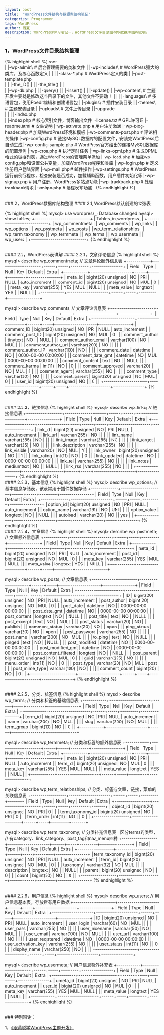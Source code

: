 ```yaml
---
layout: post
title:  "WordPress文件结构与数据库结构笔记"
categories: Programmer
tags: WordPress
author: 西夏
description: WordPress学习笔记一，WordPress文件目录结构与数据库结构说明。
---
```

### 1，WordPress文件目录结构整理
{% highlight shell %}
   root\
    |
    |-wp-admin\             # 后台管理需要的类和文件
    |
    |-wp-includes\          # WordPress强大的类库，及核心函数定义
    |  |
    |  |-class-*.php        # WordPress定义的类
    |  |-post-template.php  
    |  |  |-the_ID()
    |  |  |-the_title()
    |  |           
    |  |-wp-db.php
    |  |  |-query()
    |  |  |-insert()
    |  |  |-update()
    |
    |-wp-content\            # 主题开发主要就是修改这个目录下的文件，其他文件不要动！
    |  |
    |  |-languages\          # 多语言包，使用Poedit编辑和创建语言包
    |  |-plugins\            # 插件安装目录
    |  |-themes\             # 主题安装目录
    |  |-uploads\            # 文件上传目录
    |  |-upgrade\
    |  |
    |  |-index.php       
    |
    |-index.php              # 核心索引文件，博客输出文件
    |-license.txt            # GPL许可证
    |-readme.html            # 安装说明
    |-wp-activate.php        # 用户注册激活
    |-wp-blog-header.php     # 加载WordPress环境和模板
    |-wp-comments-post.php   # 评论相关操作
    |-wp-config.php          # 链接MySQL数据库的配置文件，安装完WordPress后自动生成
    |-wp-config-sample.php   # WordPress官方给出的连接MySQL数据库的配置示例
    |-wp-cron.php            # 执行定时任务
    |-wp-links-opml.php      # 生成OPML格式的链接列表，通过WordPress的管理菜单添加
    |-wp-load.php            # 加载wp-config.php和设置公共变量，加载WordPress程序和类库
    |-wp-login.php           # 定义注册用户登陆界面
    |-wp-mail.php            # 邮件操作
    |-wp-settings.php        # WordPress运行前例行程序，检查安装是否成功，加载辅助函数，用户插件初始化等
    |-wp-signup.php          # 用户注册，WordPress多站点功能
    |-wp-trackback.php       # 处理trackback请求
    |-xmlrpc.php             # 远程发布功能
    |
{% endhighlight %}


<br/>
### 2，WordPress数据库结构整理
#### 2.1, WordPress默认创建的12张表

{% highlight shell %}
mysql> use wordpress_;
Database changed
mysql> show tables;
+----------------------------+
| Tables_in_wordpress_       |
+----------------------------+
| wp_commentmeta             |
| wp_comments                |
| wp_links                   |
| wp_options                 |
| wp_postmeta                |
| wp_posts                   |
| wp_term_relationships      |
| wp_term_taxonomy           |
| wp_termmeta                |
| wp_terms                   |
| wp_usermeta                |
| wp_users                   |
+----------------------------+
{% endhighlight %}

<br/>
#### 2.2，WordPress表详解
#### 2.2.1，文章评论信息
{% highlight shell %}
mysql> describe wp_commentmeta;         // 文章评论额外信息表
+------------+---------------------+------+-----+---------+----------------+
| Field      | Type                | Null | Key | Default | Extra          |
+------------+---------------------+------+-----+---------+----------------+
| meta_id    | bigint(20) unsigned | NO   | PRI | NULL    | auto_increment |
| comment_id | bigint(20) unsigned | NO   | MUL | 0       |                |
| meta_key   | varchar(255)        | YES  | MUL | NULL    |                |
| meta_value | longtext            | YES  |     | NULL    |                |
+------------+---------------------+------+-----+---------+----------------+

mysql> describe wp_comments;            // 文章评论信息表
+----------------------+---------------------+------+-----+---------------------+----------------+
| Field                | Type                | Null | Key | Default             | Extra          |
+----------------------+---------------------+------+-----+---------------------+----------------+
| comment_ID           | bigint(20) unsigned | NO   | PRI | NULL                | auto_increment |
| comment_post_ID      | bigint(20) unsigned | NO   | MUL | 0                   |                |
| comment_author       | tinytext            | NO   |     | NULL                |                |
| comment_author_email | varchar(100)        | NO   | MUL |                     |                |
| comment_author_url   | varchar(200)        | NO   |     |                     |                |
| comment_author_IP    | varchar(100)        | NO   |     |                     |                |
| comment_date         | datetime            | NO   |     | 0000-00-00 00:00:00 |                |
| comment_date_gmt     | datetime            | NO   | MUL | 0000-00-00 00:00:00 |                |
| comment_content      | text                | NO   |     | NULL                |                |
| comment_karma        | int(11)             | NO   |     | 0                   |                |
| comment_approved     | varchar(20)         | NO   | MUL | 1                   |                |
| comment_agent        | varchar(255)        | NO   |     |                     |                |
| comment_type         | varchar(20)         | NO   |     |                     |                |
| comment_parent       | bigint(20) unsigned | NO   | MUL | 0                   |                |
| user_id              | bigint(20) unsigned | NO   |     | 0                   |                |
+----------------------+---------------------+------+-----+---------------------+----------------+
{% endhighlight %}


<br/>
#### 2.2.2，链接信息
{% highlight shell %}
mysql> describe wp_links;             // 链接信息表
+------------------+---------------------+------+-----+---------------------+----------------+
| Field            | Type                | Null | Key | Default             | Extra          |
+------------------+---------------------+------+-----+---------------------+----------------+
| link_id          | bigint(20) unsigned | NO   | PRI | NULL                | auto_increment |
| link_url         | varchar(255)        | NO   |     |                     |                |
| link_name        | varchar(255)        | NO   |     |                     |                |
| link_image       | varchar(255)        | NO   |     |                     |                |
| link_target      | varchar(25)         | NO   |     |                     |                |
| link_description | varchar(255)        | NO   |     |                     |                |
| link_visible     | varchar(20)         | NO   | MUL | Y                   |                |
| link_owner       | bigint(20) unsigned | NO   |     | 1                   |                |
| link_rating      | int(11)             | NO   |     | 0                   |                |
| link_updated     | datetime            | NO   |     | 0000-00-00 00:00:00 |                |
| link_rel         | varchar(255)        | NO   |     |                     |                |
| link_notes       | mediumtext          | NO   |     | NULL                |                |
| link_rss         | varchar(255)        | NO   |     |                     |                |
+------------------+---------------------+------+-----+---------------------+----------------+
{% endhighlight %}


<br/>
#### 2.2.3，基本信息
{% highlight shell %}
mysql> describe wp_options;        // 基本信息存储表，该表常用于插件数据存储
+--------------+---------------------+------+-----+---------+----------------+
| Field        | Type                | Null | Key | Default | Extra          |
+--------------+---------------------+------+-----+---------+----------------+
| option_id    | bigint(20) unsigned | NO   | PRI | NULL    | auto_increment |
| option_name  | varchar(191)        | NO   | UNI |         |                |
| option_value | longtext            | NO   |     | NULL    |                |
| autoload     | varchar(20)         | NO   |     | yes     |                |
+--------------+---------------------+------+-----+---------+----------------+
{% endhighlight %}

<br/>
#### 2.2.4，文章信息
{% highlight shell %}
mysql> describe wp_postmeta;       // 文章额外信息表
+------------+---------------------+------+-----+---------+----------------+
| Field      | Type                | Null | Key | Default | Extra          |
+------------+---------------------+------+-----+---------+----------------+
| meta_id    | bigint(20) unsigned | NO   | PRI | NULL    | auto_increment |
| post_id    | bigint(20) unsigned | NO   | MUL | 0       |                |
| meta_key   | varchar(255)        | YES  | MUL | NULL    |                |
| meta_value | longtext            | YES  |     | NULL    |                |
+------------+---------------------+------+-----+---------+----------------+

mysql> describe wp_posts;           // 文章信息表
+-----------------------+---------------------+------+-----+---------------------+----------------+
| Field                 | Type                | Null | Key | Default             | Extra          |
+-----------------------+---------------------+------+-----+---------------------+----------------+
| ID                    | bigint(20) unsigned | NO   | PRI | NULL                | auto_increment |
| post_author           | bigint(20) unsigned | NO   | MUL | 0                   |                |
| post_date             | datetime            | NO   |     | 0000-00-00 00:00:00 |                |
| post_date_gmt         | datetime            | NO   |     | 0000-00-00 00:00:00 |                |
| post_content          | longtext            | NO   |     | NULL                |                |
| post_title            | text                | NO   |     | NULL                |                |
| post_excerpt          | text                | NO   |     | NULL                |                |
| post_status           | varchar(20)         | NO   |     | publish             |                |
| comment_status        | varchar(20)         | NO   |     | open                |                |
| ping_status           | varchar(20)         | NO   |     | open                |                |
| post_password         | varchar(255)        | NO   |     |                     |                |
| post_name             | varchar(200)        | NO   | MUL |                     |                |
| to_ping               | text                | NO   |     | NULL                |                |
| pinged                | text                | NO   |     | NULL                |                |
| post_modified         | datetime            | NO   |     | 0000-00-00 00:00:00 |                |
| post_modified_gmt     | datetime            | NO   |     | 0000-00-00 00:00:00 |                |
| post_content_filtered | longtext            | NO   |     | NULL                |                |
| post_parent           | bigint(20) unsigned | NO   | MUL | 0                   |                |
| guid                  | varchar(255)        | NO   |     |                     |                |
| menu_order            | int(11)             | NO   |     | 0                   |                |
| post_type             | varchar(20)         | NO   | MUL | post                |                |
| post_mime_type        | varchar(100)        | NO   |     |                     |                |
| comment_count         | bigint(20)          | NO   |     | 0                   |                |
+-----------------------+---------------------+------+-----+---------------------+----------------+
{% endhighlight %}

<br/>
#### 2.2.5，分类、标签信息
{% highlight shell %}
mysql> describe wp_terms;            // 分类和标签的基础信息表
+------------+---------------------+------+-----+---------+----------------+
| Field      | Type                | Null | Key | Default | Extra          |
+------------+---------------------+------+-----+---------+----------------+
| term_id    | bigint(20) unsigned | NO   | PRI | NULL    | auto_increment |
| name       | varchar(200)        | NO   | MUL |         |                |
| slug       | varchar(200)        | NO   | MUL |         |                |
| term_group | bigint(10)          | NO   |     | 0       |                |
+------------+---------------------+------+-----+---------+----------------+

mysql> describe wp_termmeta;         // 分类和标签的额外信息表
+------------+---------------------+------+-----+---------+----------------+
| Field      | Type                | Null | Key | Default | Extra          |
+------------+---------------------+------+-----+---------+----------------+
| meta_id    | bigint(20) unsigned | NO   | PRI | NULL    | auto_increment |
| term_id    | bigint(20) unsigned | NO   | MUL | 0       |                |
| meta_key   | varchar(255)        | YES  | MUL | NULL    |                |
| meta_value | longtext            | YES  |     | NULL    |                |
+------------+---------------------+------+-----+---------+----------------+

mysql> describe wp_term_relationships;  // 分类、标签与文章，链接，菜单的关联信息表
+------------------+---------------------+------+-----+---------+-------+
| Field            | Type                | Null | Key | Default | Extra |
+------------------+---------------------+------+-----+---------+-------+
| object_id        | bigint(20) unsigned | NO   | PRI | 0       |       |
| term_taxonomy_id | bigint(20) unsigned | NO   | PRI | 0       |       |
| term_order       | int(11)             | NO   |     | 0       |       |
+------------------+---------------------+------+-----+---------+-------+

mysql> describe wp_term_taxonomy;     // 分类补充信息表，区分terms的类型，
                                      // 有category、link_category、post_tag和nav_menu四种
+------------------+---------------------+------+-----+---------+----------------+
| Field            | Type                | Null | Key | Default | Extra          |
+------------------+---------------------+------+-----+---------+----------------+
| term_taxonomy_id | bigint(20) unsigned | NO   | PRI | NULL    | auto_increment |
| term_id          | bigint(20) unsigned | NO   | MUL | 0       |                |
| taxonomy         | varchar(32)         | NO   | MUL |         |                |
| description      | longtext            | NO   |     | NULL    |                |
| parent           | bigint(20) unsigned | NO   |     | 0       |                |
| count            | bigint(20)          | NO   |     | 0       |                |
+------------------+---------------------+------+-----+---------+----------------+
{% endhighlight %}


<br/>
#### 2.2.6，用户信息
{% highlight shell %}
mysql> describe wp_users;           // 用户信息基本表，存放所有用户数据
+---------------------+---------------------+------+-----+---------------------+----------------+
| Field               | Type                | Null | Key | Default             | Extra          |
+---------------------+---------------------+------+-----+---------------------+----------------+
| ID                  | bigint(20) unsigned | NO   | PRI | NULL                | auto_increment |
| user_login          | varchar(60)         | NO   | MUL |                     |                |
| user_pass           | varchar(255)        | NO   |     |                     |                |
| user_nicename       | varchar(50)         | NO   | MUL |                     |                |
| user_email          | varchar(100)        | NO   | MUL |                     |                |
| user_url            | varchar(100)        | NO   |     |                     |                |
| user_registered     | datetime            | NO   |     | 0000-00-00 00:00:00 |                |
| user_activation_key | varchar(255)        | NO   |     |                     |                |
| user_status         | int(11)             | NO   |     | 0                   |                |
| display_name        | varchar(250)        | NO   |     |                     |                |
+---------------------+---------------------+------+-----+---------------------+----------------+

mysql> describe wp_usermeta;         // 用户信息额外补充表
+------------+---------------------+------+-----+---------+----------------+
| Field      | Type                | Null | Key | Default | Extra          |
+------------+---------------------+------+-----+---------+----------------+
| umeta_id   | bigint(20) unsigned | NO   | PRI | NULL    | auto_increment |
| user_id    | bigint(20) unsigned | NO   | MUL | 0       |                |
| meta_key   | varchar(255)        | YES  | MUL | NULL    |                |
| meta_value | longtext            | YES  |     | NULL    |                |
+------------+---------------------+------+-----+---------+----------------+
{% endhighlight %}

<!-- 后面是文章参考资料 -->
<br/>
### 特别鸣谢：

1，[《跟黄聪学WordPress主题开发》][hc]

<!-- 文章插图和超链接 -->
[hc]: http://wphun.com/673

